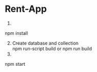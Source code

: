 # Rent-App
1. 
npm install

2. Create database and collection <br/>
  npm run-script build     or   npm run build
3.
npm start
